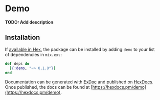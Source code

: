 # Demo

**TODO: Add description**

## Installation

If [available in Hex](https://hex.pm/docs/publish), the package can be installed
by adding `demo` to your list of dependencies in `mix.exs`:

```elixir
def deps do
  [{:demo, "~> 0.1.0"}]
end
```

Documentation can be generated with [ExDoc](https://github.com/elixir-lang/ex_doc)
and published on [HexDocs](https://hexdocs.pm). Once published, the docs can
be found at [https://hexdocs.pm/demo](https://hexdocs.pm/demo).

